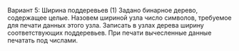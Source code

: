 Вариант 5: Ширина поддеревьев (1)
Задано бинарное дерево, содержащее целые. Назовем шириной узла число символов, требуемое для печати данных
этого узла. Записать в узлах дерева ширину соответствующих поддеревьев. При печати вычесленные данные печатать
под числами.